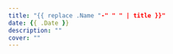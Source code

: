 ```yaml
---
title: "{{ replace .Name "-" " " | title }}"
date: {{ .Date }}
description: ""
cover: ""
---
```

<!-- 空正文，必须保留，但在CMS中不会显示 --> 